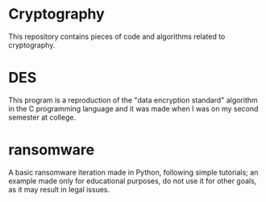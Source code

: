 # Cryptography

This repository contains pieces of code and algorithms related to cryptography.

# DES #

This program is a reproduction of the "data encryption standard" algorithm in the C programming language and it was made when I was on my second semester at college.

# ransomware #

A basic ransomware iteration made in Python, following simple tutorials; an example made only for educational purposes, do not use it for other goals, as it may result in legal issues. 
